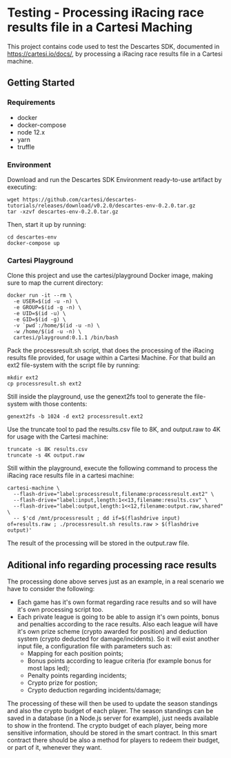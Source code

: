 # Testing - Processing iRacing race results file in a Cartesi Maching

This project contains code used to test the Descartes SDK, documented in https://cartesi.io/docs/, by processing a iRacing race results file in a Cartesi machine.

## Getting Started

### Requirements

- docker
- docker-compose
- node 12.x
- yarn
- truffle

### Environment

Download and run the Descartes SDK Environment ready-to-use artifact by executing:

```
wget https://github.com/cartesi/descartes-tutorials/releases/download/v0.2.0/descartes-env-0.2.0.tar.gz
tar -xzvf descartes-env-0.2.0.tar.gz
```
Then, start it up by running:

```
cd descartes-env
docker-compose up
```

### Cartesi Playground

Clone this project and use the cartesi/playground Docker image, making sure to map the current directory:

```
docker run -it --rm \
  -e USER=$(id -u -n) \
  -e GROUP=$(id -g -n) \
  -e UID=$(id -u) \
  -e GID=$(id -g) \
  -v `pwd`:/home/$(id -u -n) \
  -w /home/$(id -u -n) \
  cartesi/playground:0.1.1 /bin/bash
```
  
Pack the processresult.sh script, that does the processing of the iRacing results file provided, for usage within a Cartesi Machine. For that build an ext2 file-system with the script file by running:

```
mkdir ext2
cp processresult.sh ext2
```

Still inside the playground, use the genext2fs tool to generate the file-system with those contents:

```
genext2fs -b 1024 -d ext2 processresult.ext2
```
Use the truncate tool to pad the results.csv file to 8K, and output.raw to 4K for usage with the Cartesi machine:

```
truncate -s 8K results.csv
truncate -s 4K output.raw
```

Still within the playground, execute the following command to process the iRacing race results file in a cartesi machine:

```
cartesi-machine \
  --flash-drive="label:processresult,filename:processresult.ext2" \
  --flash-drive="label:input,length:1<<13,filename:results.csv" \
  --flash-drive="label:output,length:1<<12,filename:output.raw,shared" \
  -- $'cd /mnt/processresult ; dd if=$(flashdrive input) of=results.raw ; ./processresult.sh results.raw > $(flashdrive output)'
```

The result of the processing will be stored in the output.raw file.


## Aditional info regarding processing race results

The processing done above serves just as an example, in a real scenario we have to consider the following:

* Each game has it's own format regarding race results and so will have it's own processing script too.
* Each private league is going to be able to assign it's own points, bonus and penalties according to the race results. Also each league will have it's own prize scheme (crypto awarded for position) and deduction system (crypto deducted for damage/incidents). So it will exist another input file, a configuration file with parameters such as:
  * Mapping for each position points;
  * Bonus points according to league criteria (for example bonus for most laps led);
  * Penalty points regarding incidents;
  * Crypto prize for postion;
  * Crypto deduction regarding incidents/damage;

The processing of these will then be used to update the season standings and also the crypto budget of each player. The season standings can be saved in a database (in a Node.js server for example), just needs available to show in the frontend. The crypto budget of each player, being more sensitive information, should be stored in the smart contract. In this smart contract there should be also a method for players to redeem their budget, or part of it, whenever they want.

